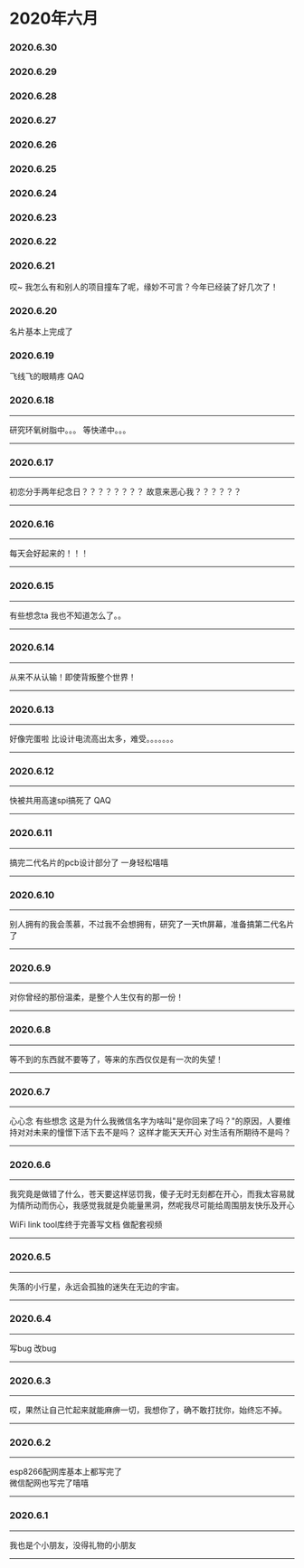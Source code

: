 # 2020年六月

### 2020.6.30
### 2020.6.29
### 2020.6.28
### 2020.6.27
### 2020.6.26
### 2020.6.25
### 2020.6.24
### 2020.6.23
### 2020.6.22
### 2020.6.21
哎~ 我怎么有和别人的项目撞车了呢，缘妙不可言？今年已经装了好几次了！
### 2020.6.20
名片基本上完成了
### 2020.6.19
飞线飞的眼睛疼 QAQ  
### 2020.6.18
****
研究环氧树脂中。。。 等快递中。。。
****
### 2020.6.17
****
初恋分手两年纪念日？？？？？？？？ 故意来恶心我？？？？？？  
****
### 2020.6.16
****
每天会好起来的！！！
****
### 2020.6.15
****
有些想念ta 我也不知道怎么了。。
****
### 2020.6.14
****
从来不从认输！即使背叛整个世界！  
****
### 2020.6.13
****
好像完蛋啦 比设计电流高出太多，难受。。。。。。。  
****
### 2020.6.12
****
快被共用高速spi搞死了 QAQ  
****
### 2020.6.11
****
搞完二代名片的pcb设计部分了 一身轻松嘻嘻 
****
### 2020.6.10
****
别人拥有的我会羡慕，不过我不会想拥有，研究了一天tft屏幕，准备搞第二代名片了  
****
### 2020.6.9
****
对你曾经的那份温柔，是整个人生仅有的那一份！
****
### 2020.6.8

****
等不到的东西就不要等了，等来的东西仅仅是有一次的失望！
****
### 2020.6.7
****
心心念 有些想念 这是为什么我微信名字为啥叫"是你回来了吗？"的原因，人要维持对对未来的憧憬下活下去不是吗？ 这样才能天天开心 对生活有所期待不是吗？  
****
### 2020.6.6
****
我究竟是做错了什么，苍天要这样惩罚我，傻子无时无刻都在开心，而我太容易就为情所动而伤心，我感觉我就是负能量黑洞，然呢我尽可能给周围朋友快乐及开心  

WiFi link tool库终于完善写文档 做配套视频 
****
### 2020.6.5
****
失落的小行星，永远会孤独的迷失在无边的宇宙。
****
### 2020.6.4
****
写bug 改bug
****
### 2020.6.3
****
哎，果然让自己忙起来就能麻痹一切，我想你了，确不敢打扰你，始终忘不掉。
****
### 2020.6.2
****
esp8266配网库基本上都写完了  
微信配网也写完了嘻嘻
****
### 2020.6.1
****
我也是个小朋友，没得礼物的小朋友
****
